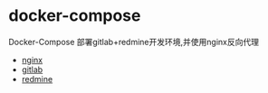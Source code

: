 # docker-compose
Docker-Compose 部署gitlab+redmine开发环境,并使用nginx反向代理

* [nginx](https://github.com/rqysir609/docker-compose/blob/main/nginx.md)
* [gitlab](https://github.com/rqysir609/docker-compose/blob/main/Gitlab.md)
* [redmine](https://github.com/rqysir609/docker-compose/blob/main/Redmine.md)
